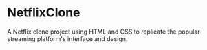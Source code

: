 # NetflixClone

A Netflix clone project using HTML and CSS to replicate the popular streaming platform's interface and design.
